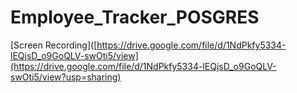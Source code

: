 # Employee_Tracker_POSGRES

[Screen Recording]([https://drive.google.com/file/d/1NdPkfy5334-lEQjsD_o9GoQLV-swOti5/view](https://drive.google.com/file/d/1NdPkfy5334-lEQjsD_o9GoQLV-swOti5/view?usp=sharing)
